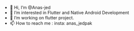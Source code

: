 - 👋 Hi, I’m @Anas-jed
- 👀 I’m interested in Flutter and Native Android Development
- 🌱 I’m working on flutter project.
- 📫 How to reach me : insta: anas_jedpak

<!---
Anas-jed/Anas-jed is a ✨ special ✨ repository because its `README.md` (this file) appears on your GitHub profile.
You can click the Preview link to take a look at your changes.
--->
